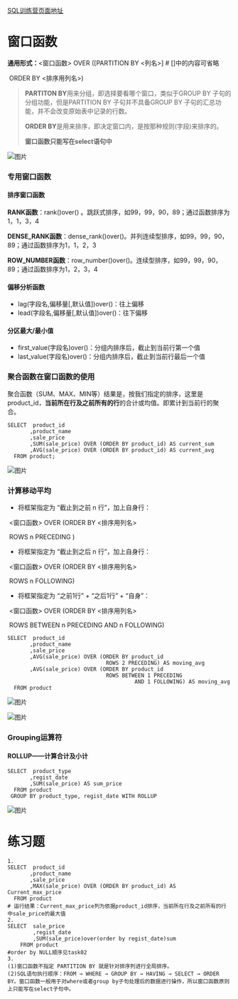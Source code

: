 [SQL训练营页面地址](https://tianchi.aliyun.com/specials/promotion/aicampsql)

# 窗口函数

**通用形式：**<窗口函数> OVER ([PARTITION BY <列名>]  # []中的内容可省略                    

​                                                     ORDER BY <排序用列名>)  

> **PARTITON BY**用来分组，即选择要看哪个窗口，类似于GROUP BY 子句的分组功能，但是PARTITION BY 子句并不具备GROUP BY 子句的汇总功能，并不会改变原始表中记录的行数。
>
> **ORDER BY**是用来排序，即决定窗口内，是按那种规则(字段)来排序的。
>
> **窗口函数只能写在select语句中**

![图片](https://img.alicdn.com/imgextra/i1/O1CN01zRGM7Q1QPqVqS4cVW_!!6000000001969-2-tps-862-572.png)

### 专用窗口函数

#### 排序窗口函数

**RANK函数**：rank()over() 。跳跃式排序，如99，99，90，89；通过函数排序为1，1，3，4

**DENSE_RANK函数**：dense_rank()over()。并列连续型排序，如99，99，90，89；通过函数排序为1，1，2，3

**ROW_NUMBER函数**：row_number()over()。连续型排序，如99，99，90，89；通过函数排序为1，2，3，4

#### 偏移分析函数

- lag(字段名,偏移量[,默认值])over()：往上偏移
- lead(字段名,偏移量[,默认值])over()：往下偏移

#### 分区最大/最小值

- first_value(字段名)over()：分组内排序后，截止到当前行第一个值
- last_value(字段名)over()：分组内排序后，截止到当前行最后一个值

### 聚合函数在窗口函数的使用

聚合函数（SUM、MAX、MIN等）结果是，按我们指定的排序，这里是product_id，**当前所在行及之前所有的行**的合计或均值。即累计到当前行的聚合。

```mysql
SELECT  product_id
       ,product_name
       ,sale_price
       ,SUM(sale_price) OVER (ORDER BY product_id) AS current_sum
       ,AVG(sale_price) OVER (ORDER BY product_id) AS current_avg  
  FROM product; 
```

![图片](https://img.alicdn.com/imgextra/i1/O1CN01kuRiqt1r7ygelUfjJ_!!6000000005585-2-tps-961-375.png)

### 计算移动平均

- 将框架指定为 “截止到之前 n 行”，加上自身行：

​			<窗口函数> OVER (ORDER BY <排序用列名>                

​                                 			 ROWS n PRECEDING )                    

- 将框架指定为 “截止到之后 n 行”，加上自身行：

​			<窗口函数> OVER (ORDER BY <排序用列名>                

​                                 			 ROWS n FOLLOWING)   

- 将框架指定为 “之前1行” + “之后1行” + “自身”：

​			<窗口函数> OVER (ORDER BY <排序用列名>                 

​                                  		ROWS BETWEEN n PRECEDING AND n FOLLOWING)

```mysql
SELECT  product_id
       ,product_name
       ,sale_price
       ,AVG(sale_price) OVER (ORDER BY product_id
                               ROWS 2 PRECEDING) AS moving_avg
       ,AVG(sale_price) OVER (ORDER BY product_id
                               ROWS BETWEEN 1 PRECEDING 
                                        AND 1 FOLLOWING) AS moving_avg  
  FROM product
```

![图片](https://img.alicdn.com/imgextra/i1/O1CN01l9qlat1JNN3u15JEj_!!6000000001016-2-tps-898-322.png)

![图片](https://img.alicdn.com/imgextra/i1/O1CN01aO6L4k1IiboQy4j3c_!!6000000000927-2-tps-920-323.png)

### Grouping运算符

#### ROLLUP——计算合计及小计

```
SELECT  product_type
       ,regist_date
       ,SUM(sale_price) AS sum_price
  FROM product
 GROUP BY product_type, regist_date WITH ROLLUP  
```

![图片](https://img.alicdn.com/imgextra/i3/O1CN01OHNT8D1ymT0dimN2J_!!6000000006621-2-tps-787-347.png)

# 练习题

```mysql
1.
SELECT  product_id
       ,product_name
       ,sale_price
       ,MAX(sale_price) OVER (ORDER BY product_id) AS Current_max_price
  FROM product
# 运行结果：Current_max_price列为依据product_id排序，当前所在行及之前所有的行中sale_price的最大值
2.
SELECT  sale_price
		,regist_date
		,SUM(sale_price)over(order by regist_date)sum
    FROM product
#order by NULL顺序见task02
3.
(1)窗⼝函数不指定 PARTITION BY 就是针对排序列进⾏全局排序。
(2)SQL语句执行顺序：FROM → WHERE → GROUP BY → HAVING → SELECT → ORDER BY。窗口函数一般用于对where或者group by子句处理后的数据进行操作，所以窗口函数原则上只能写在select子句中。
```































